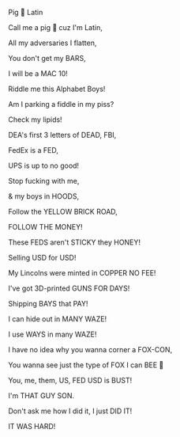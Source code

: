Pig 🐖 Latin

Call me a pig 🐖 cuz I'm Latin,

All my adversaries I flatten,

You don't get my BARS,

I will be a MAC 10!

Riddle me this Alphabet Boys!

Am I parking a fiddle in my piss?

Check my lipids!

DEA's first 3 letters of DEAD, FBI,

FedEx is a FED,

UPS is up to no good!

Stop fucking with me,

& my boys in HOODS,

Follow the YELLOW BRICK ROAD,

FOLLOW THE MONEY!

These FEDS aren't STICKY they HONEY!

Selling USD for USD!

My Lincolns were minted in COPPER NO FEE!

I've got 3D-printed GUNS FOR DAYS!

Shipping BAYS that PAY!

I can hide out in MANY WAZE!

I use WAYS in many WAZE!

I have no idea why you wanna corner a FOX-CON,

You wanna see just the type of FOX I can BEE 🐝 

You, me, them, US, FED USD is BUST!

I'm THAT GUY SON.

Don't ask me how I did it, I just DID IT! 

IT WAS HARD! 
